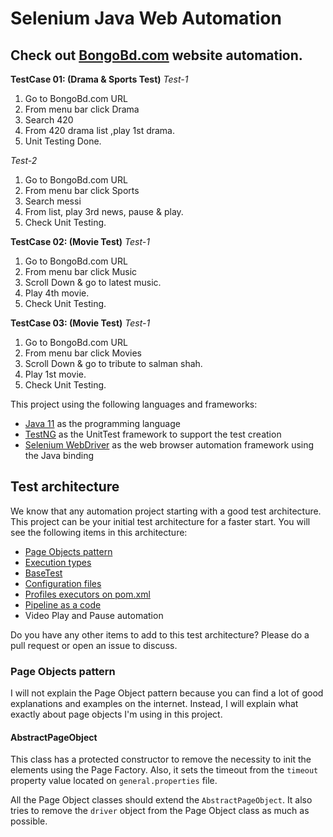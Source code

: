 # Selenium Java Web Automation

## Check out [BongoBd.com](https://www.bongobd.com) website automation.
**TestCase 01: (Drama & Sports Test)**
_Test-1_ 
1. Go to BongoBd.com URL 
2. From menu bar click Drama
3. Search 420 
4. From 420 drama list ,play 1st drama.
5. Unit Testing Done.

_Test-2_
1. Go to BongoBd.com URL
2. From menu bar click Sports
3. Search messi
4. From list, play 3rd news, pause & play.
5. Check Unit Testing.

**TestCase 02: (Movie Test)**
_Test-1_
1. Go to BongoBd.com URL
2. From menu bar click Music
3. Scroll Down & go to latest music.
4. Play 4th movie.
5. Check Unit Testing.

**TestCase 03: (Movie Test)**
_Test-1_
1. Go to BongoBd.com URL
2. From menu bar click Movies
3. Scroll Down & go to tribute to salman shah.
4. Play 1st movie.
5. Check Unit Testing.

This project using the following languages and frameworks:

* [Java 11](https://openjdk.java.net/projects/jdk/11/) as the programming language
* [TestNG](https://testng.org/doc/) as the UnitTest framework to support the test creation
* [Selenium WebDriver](https://www.selenium.dev/) as the web browser automation framework using the Java binding


## Test architecture

We know that any automation project starting with a good test architecture.
This project can be your initial test architecture for a faster start.
You will see the following items in this architecture:

* [Page Objects pattern](#page-objects-pattern)
* [Execution types](#execution-types)
* [BaseTest](#basetest)
* [Configuration files](#configuration-files)
* [Profiles executors on pom.xml](#profiles-executors-on-pomxml)
* [Pipeline as a code](#pipeline-as-a-code)
* Video Play and Pause automation


Do you have any other items to add to this test architecture? Please do a pull request or open an issue to discuss.

### Page Objects pattern
I will not explain the Page Object pattern because you can find a lot of good explanations and examples on the internet.
Instead, I will explain what exactly about page objects I'm using in this project.

#### AbstractPageObject
This class has a protected constructor to remove the necessity to init the elements using the Page Factory.
Also, it sets the timeout from the `timeout` property value located on `general.properties` file.

All the Page Object classes should extend the `AbstractPageObject`.
It also tries to remove the `driver` object from the Page Object class as much as possible.



